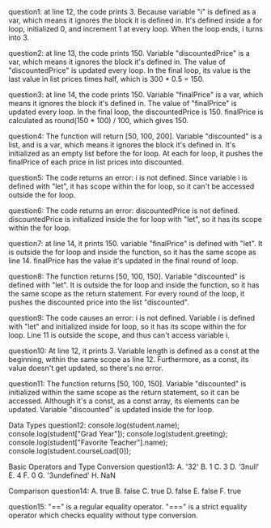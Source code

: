 question1:
  at line 12, the code prints 3. Because variable "i" is defined as a var, which means it ignores the block it is defined in. It's defined inside a for loop, initialized 0, and increment 1 at every loop. When the loop ends, i turns into 3.
  
question2:
  at line 13, the code prints 150. Variable "discountedPrice" is a var, which means it ignores the block it's defined in. The value of "discountedPrice" is updated every loop. In the final loop, its value is the last value in list prices times half, which is 300 * 0.5 = 150.
  
question3:
  at line 14, the code prints 150. Variable "finalPrice" is a var, which means it ignores the block it's defined in. The value of "finalPrice" is updated every loop. In the final loop, the discountedPrice is 150. finalPrice is calculated as round(150 * 100) / 100, which gives 150.
  
question4:
  The function will return [50, 100, 200]. Variable "discounted" is a list, and is a var, which means it ignores the block it's defined in. It's initialized as an empty list before the for loop. At each for loop, it pushes the finalPrice of each price in list prices into discounted. 
  
question5: 
  The code returns an error: i is not defined. Since variable i is defined with "let", it has scope within the for loop, so it can't be accessed outside the for loop.
  
question6:
  The code returns an error: discountedPrice is not defined. discountedPrice is initialized inside the for loop with "let", so it has its scope within the for loop.
  
question7:
  at line 14, it prints 150. variable "finalPrice" is defined with "let". It is outside the for loop and inside the function, so it has the same scope as line 14. finalPrice has the value it's updated in the final round of loop.
  
question8:
  The function returns [50, 100, 150]. Variable "discounted" is defined with "let". It is outside the for loop and inside the function, so it has the same scope as the return statement. For every round of the loop, it pushes the discounted price into the list "discounted".

question9:
  The code causes an error: i is not defined. Variable i is defined with "let" and initialized inside for loop, so it has its scope within the for loop. Line 11 is outside the scope, and thus can't access variable i.
  
question10:
  At line 12, it prints 3. Variable length is defined as a const at the beginning, within the same scope as line 12. Furthermore, as a const, its value doesn't get updated, so there's no error.

question11:
  The function returns [50, 100, 150]. Variable "discounted" is initialized within the same scope as the return statement, so it can be accessed. Although it's a const, as a const array, its elements can be updated. Variable "discounted" is updated inside the for loop.

Data Types
question12:
console.log(student.name);
console.log(student["Grad Year"]);
console.log(student.greeting);
console.log(student["Favorite Teacher"].name);
console.log(student.courseLoad[0]);

Basic Operators and Type Conversion
question13:
A. '32'
B. 1
C. 3
D. '3null'
E. 4
F. 0
G. '3undefined'
H. NaN

Comparison
question14:
A. true
B. false
C. true
D. false
E. false
F. true

question15:
"==" is a regular equality operator. "===" is a strict equality operator which checks equality without type conversion.
